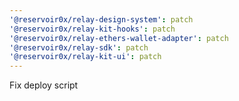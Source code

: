 ```yaml
---
'@reservoir0x/relay-design-system': patch
'@reservoir0x/relay-kit-hooks': patch
'@reservoir0x/relay-ethers-wallet-adapter': patch
'@reservoir0x/relay-sdk': patch
'@reservoir0x/relay-kit-ui': patch
---
```


Fix deploy script
